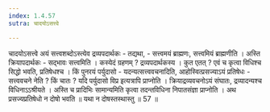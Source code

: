 ```yaml
---
index: 1.4.57
sutra: चादयोऽसत्त्वे

---
```

चादयोऽसत्त्वे अयं सत्त्वशब्दोऽस्त्येव द्रव्यपदार्थकः  -  तद्यथा,  -  सत्त्वमयं ब्राह्मणः, सत्त्वमियं ब्राह्मणीति । अस्ति क्रियापदार्थकः  -  सद्भावः सत्त्वमिति । कस्येदं ग्रहणम् ? द्रव्यपदार्थकस्य । कुत एतत् ? एवं च कृत्वा विधिश्च सिद्धो भवति, प्रतिषेधश्च । किं पुनरयं पर्युदासो  -  यदन्यत्सत्त्ववचनादिति, आहोस्वित्प्रसज्याऽयं प्रतिषेधः  -  सत्त्ववचने नेति ? किं चातः ? यदि पर्युदासो विप्र इत्यत्रापि प्राप्नोति । क्रियाद्रव्यवचनोऽयं संघातः, द्रव्यादन्यश्च विधिनाऽऽश्रीयते । अस्ति च प्रादिभिः सामान्यमिति कृत्वा तदन्तविधिना निपातसंज्ञा प्राप्नोति । अथ प्रसज्यप्रतिषेधो न दोषो भवति ॥ यथा न दोषस्तस्थास्तु ॥ 57 ॥
